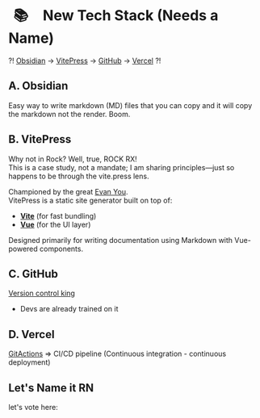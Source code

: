 #  <span data-v-549c013f class="icon " style="display:inline; padding: 10px;  margin-right: 12px;">📚</span> New Tech Stack (Needs a Name)

?! [Obsidian](https://obsidian.md/) -> [VitePress](https://vitepress.dev/) → [GitHub](https://github.com/) → [Vercel](https://vercel.com/) ?!

## A. Obsidian

Easy way to write markdown (MD) files that you can copy and it will copy the markdown not the render. Boom. 

## B. VitePress

Why not in Rock? Well, true, ROCK RX!  
This is a case study, not a mandate; I am sharing principles—just so happens to be through the vite.press lens. 

Championed by the great [Evan You](https://twitter.com/youyuxi).  
VitePress is a static site generator built on top of:

- **[Vite](https://vitejs.dev/)** (for fast bundling)  
- **[Vue](https://vuejs.org/)** (for the UI layer)  

Designed primarily for writing documentation using Markdown with Vue-powered components.

## C. GitHub

[Version control king](https://github.com/)  
+ Devs are already trained on it

## D. Vercel 

[GitActions](https://vercel.com/) => CI/CD pipeline (Continuous integration - continuous deployment)

## Let's Name it RN

let's vote here: 
